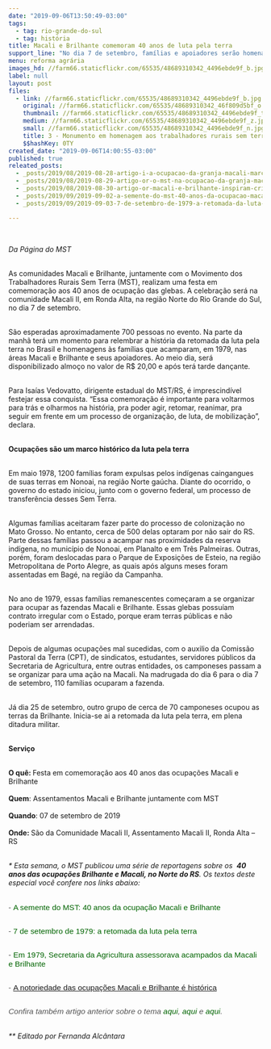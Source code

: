 ```yaml
---
date: "2019-09-06T13:50:49-03:00"
tags:
  - tag: rio-grande-do-sul
  - tag: história
title: Macali e Brilhante comemoram 40 anos de luta pela terra
support_line: "No dia 7 de setembro, famílias e apoiadores serão homenageados durante festividades em Ronda Alta"
menu: reforma agrária
images_hd: //farm66.staticflickr.com/65535/48689310342_4496ebde9f_b.jpg
label: null
layout: post
files:
  - link: //farm66.staticflickr.com/65535/48689310342_4496ebde9f_b.jpg
    original: //farm66.staticflickr.com/65535/48689310342_46f809d5bf_o.jpg
    thumbnail: //farm66.staticflickr.com/65535/48689310342_4496ebde9f_t.jpg
    medium: //farm66.staticflickr.com/65535/48689310342_4496ebde9f_z.jpg
    small: //farm66.staticflickr.com/65535/48689310342_4496ebde9f_n.jpg
    title: 3 - Monumento em homenagem aos trabalhadores rurais sem terra na Encruzilhada Natalino. Foto - Maiara Rauber.jpg
    $$hashKey: 0TY
created_date: "2019-09-06T14:00:55-03:00"
published: true
releated_posts:
  - _posts/2019/08/2019-08-28-artigo-i-a-ocupacao-da-granja-macali-marco-na-luta-camponesa-no-norte-do-rs.md
  - _posts/2019/08/2019-08-29-artigo-or-o-mst-na-ocupacao-da-granja-macali.md
  - _posts/2019/08/2019-08-30-artigo-or-macali-e-brilhante-inspiram-criacao-do-mst-o-maior-movimento-social-agrario-de-todos-os-tempos.md
  - _posts/2019/09/2019-09-02-a-semente-do-mst-40-anos-da-ocupacao-macali-e-brilhante.md
  - _posts/2019/09/2019-09-03-7-de-setembro-de-1979-a-retomada-da-luta-pela-terra.md

---
```

<p>&nbsp;</p>

<p><em>Da P&aacute;gina do MST</em><br />
&nbsp;</p>

<p>As comunidades Macali e Brilhante, juntamente com o Movimento dos Trabalhadores Rurais Sem Terra (MST), realizam uma festa em comemora&ccedil;&atilde;o aos 40 anos de ocupa&ccedil;&atilde;o das glebas. A celebra&ccedil;&atilde;o ser&aacute; na comunidade Macali II, em Ronda Alta, na regi&atilde;o Norte do Rio Grande do Sul, no dia 7 de setembro.<br />
&nbsp;</p>

<p>S&atilde;o esperadas aproximadamente 700 pessoas no evento. Na parte da manh&atilde; ter&aacute; um momento para relembrar a hist&oacute;ria da retomada da luta pela terra no Brasil e homenagens &agrave;s fam&iacute;lias que acamparam, em 1979, nas &aacute;reas Macali e Brilhante e seus apoiadores. Ao meio dia, ser&aacute; disponibilizado almo&ccedil;o no valor de R$ 20,00 e ap&oacute;s ter&aacute; tarde dan&ccedil;ante.<br />
&nbsp;</p>

<p>Para Isa&iacute;as Vedovatto, dirigente estadual do MST/RS, &eacute; imprescind&iacute;vel festejar essa conquista. &ldquo;Essa comemora&ccedil;&atilde;o &eacute; importante para voltarmos para tr&aacute;s e olharmos na hist&oacute;ria, pra poder agir, retomar, reanimar, pra seguir em frente em um processo de organiza&ccedil;&atilde;o, de luta, de mobiliza&ccedil;&atilde;o&rdquo;, declara.<br />
&nbsp;</p>

<p><strong>Ocupa&ccedil;&otilde;es s&atilde;o um marco hist&oacute;rico da luta pela terra</strong><br />
&nbsp;</p>

<p>Em maio 1978, 1200 fam&iacute;lias foram expulsas pelos ind&iacute;genas caingangues de suas terras em Nonoai, na regi&atilde;o Norte ga&uacute;cha. Diante do ocorrido, o governo do estado iniciou, junto com o governo federal, um processo de transfer&ecirc;ncia desses Sem Terra.<br />
&nbsp;</p>

<p>Algumas fam&iacute;lias aceitaram fazer parte do processo de coloniza&ccedil;&atilde;o no Mato Grosso. No entanto, cerca de 500 delas optaram por n&atilde;o sair do RS. Parte dessas fam&iacute;lias passou a acampar nas proximidades da reserva ind&iacute;gena, no munic&iacute;pio de Nonoai, em Planalto e em Tr&ecirc;s Palmeiras. Outras, por&eacute;m, foram deslocadas para o Parque de Exposi&ccedil;&otilde;es de Esteio, na regi&atilde;o Metropolitana de Porto Alegre, as quais ap&oacute;s alguns meses foram assentadas em Bag&eacute;, na regi&atilde;o da Campanha.<br />
&nbsp;</p>

<p>No ano de 1979, essas fam&iacute;lias remanescentes come&ccedil;aram a se organizar para ocupar as fazendas Macali e Brilhante. Essas glebas possu&iacute;am contrato irregular com o Estado, porque eram terras p&uacute;blicas e n&atilde;o poderiam ser arrendadas.<br />
&nbsp;</p>

<p>Depois de algumas ocupa&ccedil;&otilde;es mal sucedidas, com o auxilio da Comiss&atilde;o Pastoral da Terra (CPT), de sindicatos, estudantes, servidores p&uacute;blicos da Secretaria de Agricultura, entre outras entidades, os camponeses passam a se organizar para uma a&ccedil;&atilde;o na Macali. Na madrugada do dia 6 para o dia 7 de setembro, 110 fam&iacute;lias ocuparam a fazenda.<br />
&nbsp;</p>

<p>J&aacute; dia 25 de setembro, outro grupo de cerca de 70 camponeses ocupou as terras da Brilhante. Inicia-se ai a retomada da luta pela terra, em plena ditadura militar.<br />
&nbsp;</p>

<p><strong>Servi&ccedil;o</strong></p>

<p><br />
<strong>O qu&ecirc;: </strong>Festa em comemora&ccedil;&atilde;o aos 40 anos das ocupa&ccedil;&otilde;es Macali e Brilhante<br />
<br />
<strong>Quem</strong>: Assentamentos Macali e Brilhante juntamente com MST&nbsp;<br />
<br />
<strong>Quando</strong>: 07 de setembro de 2019<br />
<br />
<strong>Onde: </strong>S&atilde;o da Comunidade Macali II, Assentamento Macali II, Ronda Alta &ndash; RS</p>

<p><br />
<em style="box-sizing: inherit;">* Esta semana, o MST publicou uma s&eacute;rie de&nbsp;reportagens sobre os&nbsp;&nbsp;<strong style="box-sizing: inherit;">40 anos das ocupa&ccedil;&otilde;es Brilhante e Macali, no Norte do RS</strong>. Os&nbsp;textos deste especial voc&ecirc; confere nos links abaixo:</em></p>

<p style="box-sizing: inherit; margin: 0px 0px 11px; font-size: 1.1em; color: rgb(85, 85, 85); font-family: Helvetica, Arial, sans-serif;"><br style="box-sizing: inherit;" />
-&nbsp;<a href="http://www.mst.org.br/2019/09/02/a-semente-do-mst-40-anos-da-ocupacao-macali-e-brilhante.html" style="box-sizing: inherit; color: rgb(0, 100, 0); text-decoration-line: none;" target="_blank">A semente do MST: 40 anos da ocupa&ccedil;&atilde;o Macali e Brilhante</a><br style="box-sizing: inherit;" />
&nbsp;</p>

<p style="box-sizing: inherit; margin: 0px 0px 11px; font-size: 1.1em; color: rgb(85, 85, 85); font-family: Helvetica, Arial, sans-serif;">-&nbsp;<a href="http://www.mst.org.br/2019/09/03/7-de-setembro-de-1979-a-retomada-da-luta-pela-terra.html" style="box-sizing: inherit; color: rgb(0, 100, 0); text-decoration-line: none;" target="_blank">7 de setembro de 1979: a retomada da luta pela terra</a><br style="box-sizing: inherit;" />
&nbsp;</p>

<p style="box-sizing: inherit; margin: 0px 0px 11px; font-size: 1.1em; color: rgb(85, 85, 85); font-family: Helvetica, Arial, sans-serif;">-&nbsp;<a href="http://www.mst.org.br/2019/09/04/em-1979-secretaria-da-agricultura-assessorava-acampados-da-macali-e-brilhante.html" style="box-sizing: inherit; color: rgb(0, 100, 0); text-decoration-line: none;" target="_blank">Em 1979, Secretaria da Agricultura assessorava acampados da Macali e Brilhante</a></p>

<p style="box-sizing: inherit; margin: 0px 0px 11px; font-size: 1.1em; color: rgb(85, 85, 85); font-family: Helvetica, Arial, sans-serif;"><br />
-&nbsp;<a href="http://www.mst.org.br/2019/09/05/a-notoriedade-das-ocupacoes-macali-e-brilhante-e-historica.html" target="_blank">A notoriedade das ocupa&ccedil;&otilde;es Macali e Brilhante &eacute; hist&oacute;rica</a></p>

<p style="box-sizing: inherit; margin: 0px 0px 11px; font-size: 1.1em; color: rgb(85, 85, 85); font-family: Helvetica, Arial, sans-serif;"><br />
<em style="box-sizing: inherit;">Confira tamb&eacute;m&nbsp;artigo anterior sobre o tema&nbsp;<a href="http://www.mst.org.br/2019/08/28/artigo-i-a-ocupacao-da-granja-macali-marco-na-luta-camponesa-no-norte-do-rs.html" style="box-sizing: inherit; color: rgb(0, 100, 0); text-decoration-line: none;" target="_blank">aqui</a>,&nbsp;<a href="http://www.mst.org.br/2019/08/29/artigo-or-o-mst-na-ocupacao-da-granja-macali.html" style="box-sizing: inherit; color: rgb(0, 100, 0); text-decoration-line: none;" target="_blank">aqui</a>&nbsp;e&nbsp;<a href="http://www.mst.org.br/2019/08/30/artigo-or-macali-e-brilhante-inspiram-criacao-do-mst-o-maior-movimento-social-agrario-de-todos-os-tempos.html" style="box-sizing: inherit; color: rgb(0, 100, 0); text-decoration-line: none;" target="_blank">aqui</a>.</em></p>

<p><br />
<em>** Editado por Fernanda Alc&acirc;ntara</em></p>
